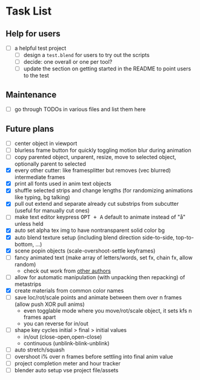# Task List

## Help for users
- [ ] a helpful test project
	- [ ] design a `test.blend` for users to try out the scripts
	- [ ] decide: one overall or one per tool?
	- [ ] update the section on getting started in the README to point users to the test

## Maintenance
- [ ] go through TODOs in various files and list them here

## Future plans
- [ ] center object in viewport
- [ ] blurless frame button for quickly toggling motion blur during animation
- [ ] copy parented object, unparent, resize, move to selected object, optionally parent to selected
- [X] every other cutter: like framesplitter but removes (vec blurred) intermediate frames
- [X] print all fonts used in anim text objects
- [X] shuffle selected strips and change lengths (for randomizing animations like typing, bg talking)
- [X] pull out extend and separate already cut substrips from subcutter (useful for manually cut ones)
- [ ] make text editor keypress <kbd>OPT + A</kbd> default to animate instead of "å" unless held
- [X] auto set alpha tex img to have nontransparent solid color bg
- [X] auto blend texture setup (including blend direction side-to-side, top-to-bottom, ...)
- [X] scene popin objects (scale-overshoot-settle keyframes)
- [ ] fancy animated text (make array of letters/words, set fx, chain fx, allow random)
	- check out work from [other authors](https://gitlab.com/bkurdali/blender-addon-experiments/blob/master/text_fx.py)
- [ ] allow for automatic manipulation (with unpacking then repacking) of metastrips
- [X] create materials from common color names
- [ ] save loc/rot/scale points and animate between them over n frames (allow push XOR pull anims)
	- even togglable mode where you move/rot/scale object, it sets kfs n frames apart
	- you can reverse for in/out
- [ ] shape key cycles initial > final > initial values
	- in/out (close-open,open-close)
	- continuous (unblink-blink-unblink)
- [ ] auto stretch/squash
- [ ] overshoot i% over n frames before settling into final anim value
- [ ] project completion meter and hour tracker
- [ ] blender auto setup vse project file/assets
